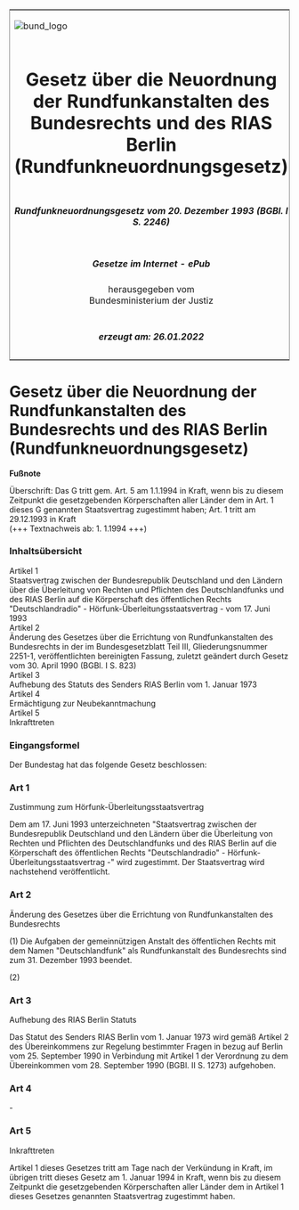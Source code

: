 <span id="DECKBLATT.html"></span>

<table border="0" frame="border" width="100%">

<tr valign="top">

<td align="left">

![bund\_logo](BfJ_2021_Web_de_de.gif)

</td>

<td align="right">

 

</td>

</tr>

<tr align="center" valign="middle">

<td colspan="2">

# Gesetz über die Neuordnung der Rundfunkanstalten des Bundesrechts und des RIAS Berlin (Rundfunkneuordnungsgesetz)

</td>

</tr>

<tr align="center" valign="middle">

<td colspan="2">

##### Rundfunkneuordnungsgesetz vom 20. Dezember 1993 (BGBl. I S. 2246)

</td>

</tr>

<tr align="center" valign="middle">

<td colspan="2">

  
  

##### Gesetze im Internet - ePub  
  
herausgegeben vom  
Bundesministerium der Justiz

</td>

</tr>

<tr align="center" valign="bottom">

<td colspan="2">

  
  

##### erzeugt am: 26.01.2022

</td>

</tr>

</table>

<span id="BJNR224600993.html"></span>

# Gesetz über die Neuordnung der Rundfunkanstalten des Bundesrechts und des RIAS Berlin (Rundfunkneuordnungsgesetz)

<div>

  
**Fußnote**

<div class="jnhtml">

<div>

<div class="jurAbsatz">

Überschrift: Das G tritt gem. Art. 5 am 1.1.1994 in Kraft, wenn bis zu
diesem Zeitpunkt die gesetzgebenden Körperschaften aller Länder dem in
Art. 1 dieses G genannten Staatsvertrag zugestimmt haben; Art. 1 tritt
am 29.12.1993 in Kraft  
(+++ Textnachweis ab: 1. 1.1994 +++)

</div>

</div>

</div>

</div>

<span id="BJNR224600993BJNE000100303.html"></span>

### Inhaltsübersicht  

<div>

<div class="jnhtml">

<div>

<div class="jurAbsatz">

Artikel 1  
Staatsvertrag zwischen der Bundesrepublik Deutschland und den Ländern
über die Überleitung von Rechten und Pflichten des Deutschlandfunks und
des RIAS Berlin auf die Körperschaft des öffentlichen Rechts
"Deutschlandradio" - Hörfunk-Überleitungsstaatsvertrag - vom 17. Juni
1993  
Artikel 2  
Änderung des Gesetzes über die Errichtung von Rundfunkanstalten des
Bundesrechts in der im Bundesgesetzblatt Teil III, Gliederungsnummer
2251-1, veröffentlichten bereinigten Fassung, zuletzt geändert durch
Gesetz vom 30. April 1990 (BGBl. I S. 823)  
Artikel 3  
Aufhebung des Statuts des Senders RIAS Berlin vom 1. Januar 1973  
Artikel 4  
Ermächtigung zur Neubekanntmachung  
Artikel 5  
Inkrafttreten

</div>

</div>

</div>

</div>

<span id="BJNR224600993BJNE000200303.html"></span>

### Eingangsformel  

<div>

<div class="jnhtml">

<div>

<div class="jurAbsatz">

Der Bundestag hat das folgende Gesetz beschlossen:

</div>

</div>

</div>

</div>

<span id="BJNR224600993BJNE000300303.html"></span>

### Art 1  
Zustimmung zum Hörfunk-Überleitungsstaatsvertrag

<div>

<div class="jnhtml">

<div>

<div class="jurAbsatz">

Dem am 17. Juni 1993 unterzeichneten "Staatsvertrag zwischen der
Bundesrepublik Deutschland und den Ländern über die Überleitung von
Rechten und Pflichten des Deutschlandfunks und des RIAS Berlin auf die
Körperschaft des öffentlichen Rechts "Deutschlandradio" -
Hörfunk-Überleitungsstaatsvertrag -" wird zugestimmt. Der
Staatsvertrag wird nachstehend veröffentlicht.

</div>

</div>

</div>

</div>

<span id="BJNR224600993BJNE000400303.html"></span>

### Art 2  
Änderung des Gesetzes über die Errichtung von Rundfunkanstalten des Bundesrechts

<div>

<div class="jnhtml">

<div>

<div class="jurAbsatz">

(1) Die Aufgaben der gemeinnützigen Anstalt des öffentlichen Rechts mit
dem Namen "Deutschlandfunk" als Rundfunkanstalt des Bundesrechts sind
zum 31. Dezember 1993 beendet.

</div>

<div class="jurAbsatz">

(2)

</div>

</div>

</div>

</div>

<span id="BJNR224600993BJNE000500303.html"></span>

### Art 3  
Aufhebung des RIAS Berlin Statuts

<div>

<div class="jnhtml">

<div>

<div class="jurAbsatz">

Das Statut des Senders RIAS Berlin vom 1. Januar 1973 wird gemäß Artikel
2 des Übereinkommens zur Regelung bestimmter Fragen in bezug auf Berlin
vom 25. September 1990 in Verbindung mit Artikel 1 der Verordnung zu dem
Übereinkommen vom 28. September 1990 (BGBl. II S. 1273) aufgehoben.

</div>

</div>

</div>

</div>

<span id="BJNR224600993BJNE000600303.html"></span>

### Art 4  

<div>

<div class="jnhtml">

<div>

<div class="jurAbsatz">

\-

</div>

</div>

</div>

</div>

<span id="BJNR224600993BJNE000700303.html"></span>

### Art 5  
Inkrafttreten

<div>

<div class="jnhtml">

<div>

<div class="jurAbsatz">

Artikel 1 dieses Gesetzes tritt am Tage nach der Verkündung in Kraft, im
übrigen tritt dieses Gesetz am 1. Januar 1994 in Kraft, wenn bis zu
diesem Zeitpunkt die gesetzgebenden Körperschaften aller Länder dem in
Artikel 1 dieses Gesetzes genannten Staatsvertrag zugestimmt haben.

</div>

</div>

</div>

</div>
